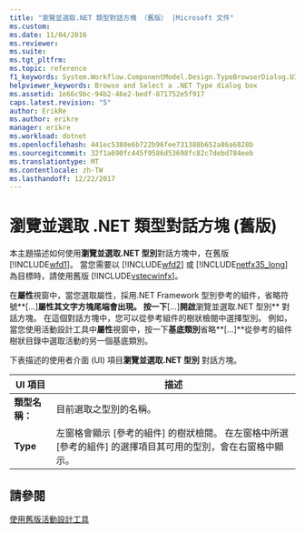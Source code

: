 ```yaml
---
title: "瀏覽並選取.NET 類型對話方塊 （舊版） |Microsoft 文件"
ms.custom: 
ms.date: 11/04/2016
ms.reviewer: 
ms.suite: 
ms.tgt_pltfrm: 
ms.topic: reference
f1_keywords: System.Workflow.ComponentModel.Design.TypeBrowserDialog.UI
helpviewer_keywords: Browse and Select a .NET Type dialog box
ms.assetid: 1e66c9bc-94b2-46e2-bedf-871752e5f917
caps.latest.revision: "5"
author: ErikRe
ms.author: erikre
manager: erikre
ms.workload: dotnet
ms.openlocfilehash: 441ec5380e6b722b96fee731388b652a86a6828b
ms.sourcegitcommit: 32f1a690fc445f9586d53698fc82c7debd784eeb
ms.translationtype: MT
ms.contentlocale: zh-TW
ms.lasthandoff: 12/22/2017
---
```

# <a name="browse-and-select-a-net-type-dialog-box-legacy"></a>瀏覽並選取 .NET 類型對話方塊 (舊版)
本主題描述如何使用**瀏覽並選取.NET 型別**對話方塊中，在舊版[!INCLUDE[wfd1](../workflow-designer/includes/wfd1_md.md)]。 當您需要以 [!INCLUDE[wfd2](../workflow-designer/includes/wfd2_md.md)] 或 [!INCLUDE[netfx35_long](../workflow-designer/includes/netfx35_long_md.md)] 為目標時，請使用舊版 [!INCLUDE[vstecwinfx](../workflow-designer/includes/vstecwinfx_md.md)]。  
  
 在**屬性**視窗中，當您選取屬性，採用.NET Framework 型別參考的組件，省略符號**[…]**屬性其文字方塊尾端會出現。 按一下**[…]**開啟**瀏覽並選取.NET 型別** 對話方塊。 在這個對話方塊中，您可以從參考組件的樹狀檢閱中選擇型別。 例如，當您使用活動設計工具中**屬性**視窗中，按一下**基底類別**省略**[…]**從參考的組件樹狀目錄中選取活動的另一個基底類別。  
  
 下表描述的使用者介面 (UI) 項目**瀏覽並選取.NET 型別** 對話方塊。  
  
|UI 項目|描述|  
|----------------|-----------------|  
|**類型名稱：**|目前選取之型別的名稱。|  
|**Type**|左窗格會顯示 [參考的組件] 的樹狀檢閱。 在左窗格中所選 [參考的組件] 的選擇項目其可用的型別，會在右窗格中顯示。|  
  
## <a name="see-also"></a>請參閱  
 [使用舊版活動設計工具](../workflow-designer/using-the-legacy-activity-designer.md)